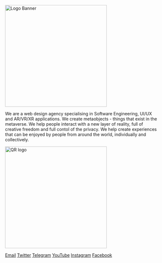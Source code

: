 <a href="https://logoi.dev?source=ghb">
    <img width="333" alt="Logo Banner" src="/static/images/banners/banner.png" />
</a>

We are a web design agency specialising in Software Engineering, UI/UX and AR/VR/XR applications.
We create metaobjects - things that exist in the metaverse.
We help people interact with a new layer of reality, full of creative freedom and full contol of the privacy.
We help create experiences that can be enjoyed by people from around the world, individually and collectively.

<a href="https://logoi.dev?source=ghqr">
    <img width="333" alt="QR logo" src="/static/images/qr.svg" />
</a>

[Email](mailto:hi@logoi.dev) [Twitter](https://twitter.com/logoidev) [Telegram](https://t.me/logoidev) [YouTube](https://youtube.com/@logoidev) [Instagram](https://www.instagram.com/logoidev) [Facebook](https://facebook.com/logoidev)
